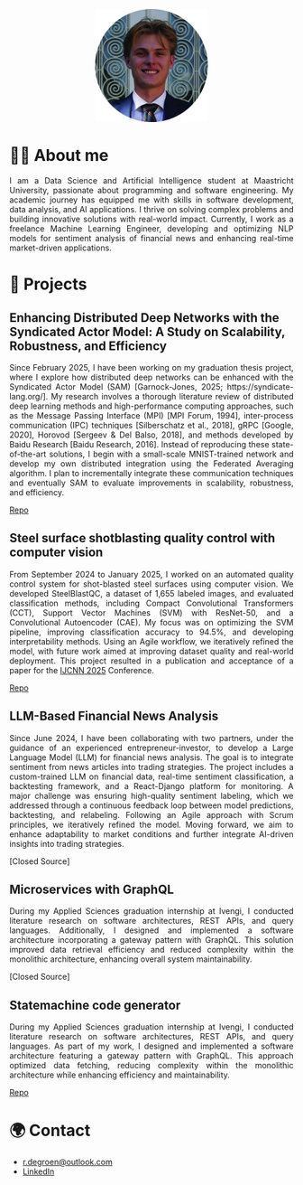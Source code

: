<p align="center">
  <img src="profilepicture_fixed.jpg" alt="Profile Picture" width="200"/>
</p>

# 🙋‍♂️ About me
<p style="text-align: justify;"> I am a Data Science and Artificial Intelligence student at Maastricht University, passionate about programming and software engineering. My academic journey has equipped me with skills in software development, data analysis, and AI applications. I thrive on solving complex problems and building innovative solutions with real-world impact. Currently, I work as a freelance Machine Learning Engineer, developing and optimizing NLP models for sentiment analysis of financial news and enhancing real-time market-driven applications. </p>

# 📂 Projects
## Enhancing Distributed Deep Networks with the Syndicated Actor Model: A Study on Scalability, Robustness, and Efficiency
<p style="text-align: justify;"> Since February 2025, I have been working on my graduation thesis project, where I explore how distributed deep networks can be enhanced with the Syndicated Actor Model (SAM) [Garnock-Jones, 2025; https://syndicate-lang.org/]. My research involves a thorough literature review of distributed deep learning methods and high-performance computing approaches, such as the Message Passing Interface (MPI) [MPI Forum, 1994], inter-process communication (IPC) techniques [Silberschatz et al., 2018], gRPC [Google, 2020], Horovod [Sergeev & Del Balso, 2018], and methods developed by Baidu Research [Baidu Research, 2016]. Instead of reproducing these state-of-the-art solutions, I begin with a small-scale MNIST-trained network and develop my own distributed integration using the Federated Averaging algorithm. I plan to incrementally integrate these communication techniques and eventually SAM to evaluate improvements in scalability, robustness, and efficiency. </p>

[Repo](https://github.com/rutgerfrans/thesis)

## Steel surface shotblasting quality control with computer vision
<p style="text-align: justify;"> From September 2024 to January 2025, I worked on an automated quality control system for shot-blasted steel surfaces using computer vision. We developed SteelBlastQC, a dataset of 1,655 labeled images, and evaluated classification methods, including Compact Convolutional Transformers (CCT), Support Vector Machines (SVM) with ResNet-50, and a Convolutional Autoencoder (CAE). My focus was on optimizing the SVM pipeline, improving classification accuracy to 94.5%, and developing interpretability methods. Using an Agile workflow, we iteratively refined the model, with future work aimed at improving dataset quality and real-world deployment. This project resulted in a publication and acceptance of a paper for the <a href="https://2025.ijcnn.org/" target="_blank">IJCNN 2025</a> Conference. </p>

[Repo](https://github.com/andrejhulak/quality-control)

## LLM-Based Financial News Analysis
<p style="text-align: justify;"> Since June 2024, I have been collaborating with two partners, under the guidance of an experienced entrepreneur-investor, to develop a Large Language Model (LLM) for financial news analysis. The goal is to integrate sentiment from news articles into trading strategies. The project includes a custom-trained LLM on financial data, real-time sentiment classification, a backtesting framework, and a React-Django platform for monitoring. A major challenge was ensuring high-quality sentiment labeling, which we addressed through a continuous feedback loop between model predictions, backtesting, and relabeling. Following an Agile approach with Scrum principles, we iteratively refined the model. Moving forward, we aim to enhance adaptability to market conditions and further integrate AI-driven insights into trading strategies. </p>

[Closed Source]

## Microservices with GraphQL
<p style="text-align: justify;"> During my Applied Sciences graduation internship at Ivengi, I conducted literature research on software architectures, REST APIs, and query languages. Additionally, I designed and implemented a software architecture incorporating a gateway pattern with GraphQL. This solution improved data retrieval efficiency and reduced complexity within the monolithic architecture, enhancing overall system maintainability. </p>

[Closed Source]

## Statemachine code generator
<p style="text-align: justify;"> During my Applied Sciences graduation internship at Ivengi, I conducted literature research on software architectures, REST APIs, and query languages. As part of my work, I designed and implemented a software architecture featuring a gateway pattern with GraphQL. This approach optimized data fetching, reducing complexity within the monolithic architecture while enhancing efficiency and maintainability. </p>

[Repo](https://github.com/rutgerfrans/Statemachine-Code-Generator)

# 🌍 Contact
- r.degroen@outlook.com
- [LinkedIn](https://www.linkedin.com/in/rutgerfrans/)


